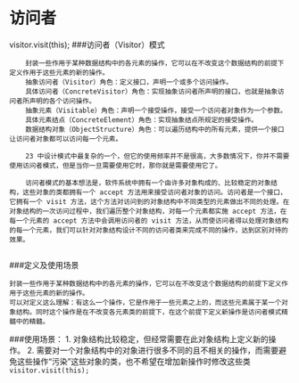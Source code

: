 访问者
=================
visitor.visit(this);
###访问者（Visitor）模式 
```
	封装一些作用于某种数据结构中的各元素的操作，它可以在不改变这个数据结构的前提下定义作用于这些元素的新的操作。
	抽象访问者（Visitor）角色：定义接口，声明一个或多个访问操作。 
	具体访问者（ConcreteVisitor）角色：实现抽象访问者所声明的接口，也就是抽象访问者所声明的各个访问操作。 
	抽象元素（Visitable）角色：声明一个接受操作，接受一个访问者对象作为一个参数。 
	具体元素结点（ConcreteElement）角色：实现抽象结点所规定的接受操作。 
	数据结构对象（ObjectStructure）角色：可以遍历结构中的所有元素，提供一个接口让访问者对象都可以访问每一个元素。  

	23 中设计模式中最复杂的一个，但它的使用频率并不是很高，大多数情况下，你并不需要使用访问者模式，但是当你一旦需要使用它时，那你就是需要使用它了。

	访问者模式的基本想法是，软件系统中拥有一个由许多对象构成的、比较稳定的对象结构，这些对象的类都拥有一个 accept 方法用来接受访问者对象的访问。访问者是一个接口，它拥有一个 visit 方法，这个方法对访问到的对象结构中不同类型的元素做出不同的处理。在对象结构的一次访问过程中，我们遍历整个对象结构，对每一个元素都实施 accept 方法，在每一个元素的 accept 方法中会调用访问者的 visit 方法，从而使访问者得以处理对象结构的每一个元素，我们可以针对对象结构设计不同的访问者类来完成不同的操作，达到区别对待的效果。  
	
```
###定义及使用场景

	封装一些作用于某种数据结构中的各元素的操作，它可以在不改变这个数据结构的前提下定义作用于这些元素的新的操作。
	可以对定义这么理解：有这么一个操作，它是作用于一些元素之上的，而这些元素属于某一个对象结构。同时这个操作是在不改变各元素类的前提下，在这个前提下定义新操作是访问者模式精髓中的精髓。

###使用场景： 
	1. 对象结构比较稳定，但经常需要在此对象结构上定义新的操作。
	2. 需要对一个对象结构中的对象进行很多不同的且不相关的操作，而需要避免这些操作“污染”这些对象的类，也不希望在增加新操作时修改这些类
	`visitor.visit(this);`
	